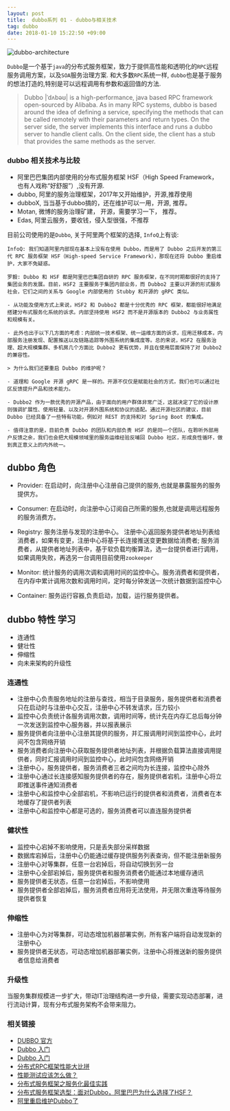 ```yaml
---
layout: post
title:  dubbo系列 01 - dubbo与相关技术
tag: dubbo
date: 2018-01-10 15:22:50 +09:00
---
```


![dubbo-architecture](http://p3q1ykanf.bkt.clouddn.com/201806/dubbo-architecture.png)

`Dubbo`是一个基于`java`的分布式服务框架，致力于提供高性能和透明化的`RPC`远程服务调用方案，以及`SOA`服务治理方案. 
和大多数`RPC`系统一样, `dubbo`也是基于服务的想法打造的,特别是可以远程调用有参数和返回值的方法. 

> Dubbo |ˈdʌbəʊ| is a high-performance, java based RPC framework open-sourced by Alibaba. As in many RPC systems, dubbo is based around the idea of defining a service, specifying the methods that can be called remotely with their parameters and return types. On the server side, the server implements this interface and runs a dubbo server to handle client calls. On the client side, the client has a stub that provides the same methods as the server.


### dubbo 相关技术与比较

* 阿里巴巴集团内部使用的分布式服务框架 HSF（High Speed Framework，也有人戏称“好舒服”）,没有开源.
* dubbo, 阿里的服务治理框架，2017年又开始维护，开源,推荐使用
* dubboX, 当当基于dubbo搞的，还在维护可以一用，开源, 推荐。
* Motan, 微博的服务治理矿建， 开源，需要学习一下， 推荐。
* Edas, 阿里云服务，要收钱，侵入型很强，不推荐

目前公司使用的是`Dubbo`, 关于阿里两个框架的选择, `InfoQ`上有谈:

```
InfoQ: 我们知道阿里内部现在基本上没有在使用 Dubbo，而是用了 Dubbo 之后开发的第三代 RPC 服务框架 HSF（High-speed Service Framework），那现在还将 Dubbo 重启维护，大家不免疑惑。

罗毅: Dubbo 和 HSF 都是阿里巴巴集团自研的 RPC 服务框架，在不同时期都很好的支持了集团业务的发展。目前，HSF2 主要服务于集团内部业务，而 Dubbo2 主要以开源的形式服务社会，它们之间的关系与 Google 内部使用的 Stubby 和开源的 gRPC 类似。

- 从功能及使用方式上来说，HSF2 和 Dubbo2 都是十分优秀的 RPC 框架，都能很好地满足搭建分布式服务化系统的诉求。内部坚持使用 HSF2 而不是开源版本的 Dubbo2 与业务属性和规模有关。

- 此外也出于以下几方面的考虑：内部统一技术框架、统一运维方面的诉求，应用迁移成本，内部服务注册发现、配置推送以及链路追踪等外围系统的集成度等。总的来说，HSF2 在服务治理、超大规模集群、多机房几个方面比 Dubbo2 更有优势，并且在使用层面保持了对 Dubbo2 的兼容性。

> 为什么我们还要重启 Dubbo 的维护呢？

- 道理和 Google 开源 gRPC 是一样的。开源不仅仅是赋能社会的方式，我们也可以通过社区反馈提升产品和技术能力。

- Dubbo2 作为一款优秀的开源产品，由于面向的用户群体非常广泛，这就决定了它的设计原则强调扩展性、使用轻量、以及对开源外围系统和协议的适配。通过开源社区的建议，目前 Dubbo 已经具备了一些特有功能，例如对 REST 的支持和对 Spring Boot 的集成。

- 值得注意的是，目前负责 Dubbo 的团队和内部负责 HSF 的是同一个团队，在聆听外部用户反馈之余，我们也会把大规模领域里的服务运维经验反哺回 Dubbo 社区，形成良性循环，做到真正意义上的内外统一。
```

## dubbo 角色

- Provider: 在启动时，向注册中心注册自己提供的服务,也就是暴露服务的服务提供方。

- Consumer: 在启动时，向注册中心订阅自己所需的服务,也就是调用远程服务的服务消费方。

- Registry: 服务注册与发现的注册中心。 注册中心返回服务提供者地址列表给消费者，如果有变更，注册中心将基于长连接推送变更数据给消费者; 服务消费者，从提供者地址列表中，基于软负载均衡算法，选一台提供者进行调用，如果调用失败，再选另一台调用目前使用`zookeeper`

- Monitor: 统计服务的调用次调和调用时间的监控中心。服务消费者和提供者，在内存中累计调用次数和调用时间，定时每分钟发送一次统计数据到监控中心

- Container: 服务运行容器,负责启动，加载，运行服务提供者。
      

## dubbo 特性 学习

* 连通性
* 健壮性
* 伸缩性
* 向未来架构的升级性

### 连通性

- 注册中心负责服务地址的注册与查找，相当于目录服务，服务提供者和消费者只在启动时与注册中心交互，注册中心不转发请求，压力较小
- 监控中心负责统计各服务调用次数，调用时间等，统计先在内存汇总后每分钟一次发送到监控中心服务器，并以报表展示
- 服务提供者向注册中心注册其提供的服务，并汇报调用时间到监控中心，此时间不包含网络开销
- 服务消费者向注册中心获取服务提供者地址列表，并根据负载算法直接调用提供者，同时汇报调用时间到监控中心，此时间包含网络开销
- 注册中心，服务提供者，服务消费者三者之间均为长连接，监控中心除外
- 注册中心通过长连接感知服务提供者的存在，服务提供者宕机，注册中心将立即推送事件通知消费者
- 注册中心和监控中心全部宕机，不影响已运行的提供者和消费者，消费者在本地缓存了提供者列表
- 注册中心和监控中心都是可选的，服务消费者可以直连服务提供者

### 健状性

- 监控中心宕掉不影响使用，只是丢失部分采样数据
- 数据库宕掉后，注册中心仍能通过缓存提供服务列表查询，但不能注册新服务
- 注册中心对等集群，任意一台宕掉后，将自动切换到另一台
- 注册中心全部宕掉后，服务提供者和服务消费者仍能通过本地缓存通讯
- 服务提供者无状态，任意一台宕掉后，不影响使用
- 服务提供者全部宕掉后，服务消费者应用将无法使用，并无限次重连等待服务提供者恢复

### 伸缩性

- 注册中心为对等集群，可动态增加机器部署实例，所有客户端将自动发现新的注册中心
- 服务提供者无状态，可动态增加机器部署实例，注册中心将推送新的服务提供者信息给消费者

### 升级性

当服务集群规模进一步扩大，带动IT治理结构进一步升级，需要实现动态部署，进行流动计算，现有分布式服务架构不会带来阻力。


### 相关链接

* [DUBBO 官方](http://dubbo.io/?spm=5176.100239.blogcont30996.9.40e7989cpg5SaI)
* [Dubbo 入门](https://yq.aliyun.com/articles/30996)
* [Dubbo 入门](https://yq.aliyun.com/articles/30996)
* [分布式RPC框架性能大比拼](http://colobu.com/2016/09/05/benchmarks-of-popular-rpc-frameworks/)
* [性能测试应该怎么做？](https://coolshell.cn/articles/17381.html)
* [分布式服务框架之服务化最佳实践](http://www.infoq.com/cn/articles/servitization-best-practice)
* [分布式服务框架选型：面对Dubbo，阿里巴巴为什么选择了HSF？](http://www.yunweipai.com/archives/17973.html)
* [阿里重启维护Dubbo了](http://www.infoq.com/cn/news/2017/11/Ali-restart-maintenance-Dubbo)


